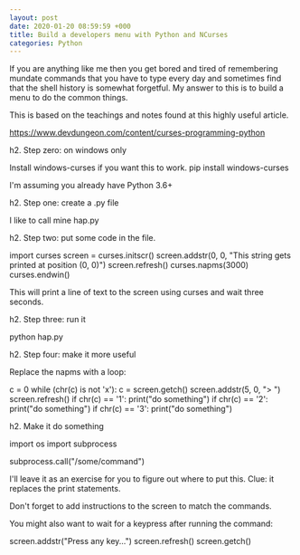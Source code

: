 ```yaml
---
layout: post
date: 2020-01-20 08:59:59 +000
title: Build a developers menu with Python and NCurses 
categories: Python
---
```


If you are anything like me then you get bored and tired of remembering mundate
commands that you have to type every day and sometimes find that the shell history is somewhat forgetful. My answer to this is to build a menu to do the common things.

This is based on the teachings and notes found at this highly useful article.

https://www.devdungeon.com/content/curses-programming-python

h2. Step zero: on windows only

Install windows-curses if you want this to work.
pip install windows-curses

I'm assuming you already have Python 3.6+

h2. Step one: create a .py file

I like to call mine hap.py

h2. Step two: put some code in the file.

import curses
screen = curses.initscr()
screen.addstr(0, 0, "This string gets printed at position (0, 0)")
screen.refresh()
curses.napms(3000)
curses.endwin()


This will print a line of text to the screen using curses and wait three seconds.

h2. Step three: run it

python hap.py



h2. Step four: make it more useful

Replace the napms with a loop:

c = 0
while (chr(c) is not 'x'):
    c = screen.getch()
    screen.addstr(5, 0, "> ")
    screen.refresh()
    if chr(c) == '1':
        print("do something")
    if chr(c) == '2':
        print("do something")
    if chr(c) == '3':
        print("do something")

h2. Make it do something

import os
import subprocess

subprocess.call("/some/command")

I'll leave it as an exercise for you to figure out where to put this. Clue: it replaces the print statements.

Don't forget to add instructions to the screen to match the commands.

You might also want to wait for a keypress after running the command:

screen.addstr("Press any key...")
screen.refresh()
screen.getch()

